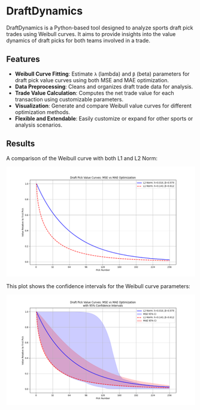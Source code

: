 # DraftDynamics

DraftDynamics is a Python-based tool designed to analyze sports draft pick trades using Weibull curves. It aims to provide insights into the value dynamics of draft picks for both teams involved in a trade.

## Features

- **Weibull Curve Fitting**: Estimate `λ` (lambda) and `β` (beta) parameters for draft pick value curves using both MSE and MAE optimization.
- **Data Preprocessing**: Cleans and organizes draft trade data for analysis.
- **Trade Value Calculation**: Computes the net trade value for each transaction using customizable parameters.
- **Visualization**: Generate and compare Weibull value curves for different optimization methods.
- **Flexible and Extendable**: Easily customize or expand for other sports or analysis scenarios.

## Results

A comparison of the Weibull curve with both L1 and L2 Norm:

![Massey and Thaler Curve](massey_and_thaler_curve.png)


This plot shows the confidence intervals for the Weibull curve parameters:

![Confidence Interval Plot](ci_plot.png)

